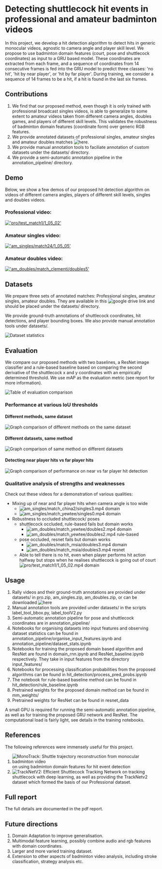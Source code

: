 # Detecting shuttlecock hit events in professional and amateur badminton videos

In this project, we develop a hit detection algorithm to detect hits in generic monocular videos, agnostic to camera angle and player skill level. We propose to use badminton domain features (court, pose and shuttlecock coordinates) as input to a GRU based model. These coordinates are extracted from each frame, and a sequence of coordinates from 14 consecutive frames is fed into the GRU model to predict three classes: 'no hit', 'hit by near player', or 'hit by far player'. During training, we consider a sequence of 14 frames to be a hit, if a hit is found in the last six frames.

## Contributions
1. We find that our proposed method, even though it is only trained with professional broadcast singles videos, is able to generalize to some extent to amateur videos taken from different camera angles, doubles games, and players of different skill levels. This validates the robustness of badminton domain features (coordinate form) over generic RGB features.
2. We provide annotated datasets of professional singles, amateur singles and amateur doubles matches ![here](https://drive.google.com/drive/folders/13Ja-lZCNNbWelWcb3oP4L4if8khqTfUo?usp=sharing). 
3. We provide manual annotation tools to faciliate annotation of custom datasets under the datasets/ directory.
4. We provide a semi-automatic annotation pipeline in the annotation_pipeline/ directory.

## Demo
Below, we show a few demos of our proposed hit detection algorithm on videos of different camera angles, players of different skill levels, singles and doubles videos.

### Professional video:
[!['pro/test_match1/1_05_02'](https://youtu.be/Sga5BMbK9Qk/maxresdefault.jpg)](https://youtu.be/Sga5BMbK9Qk)

### Amateur singles video:
[!['am_singles/match24/1_05_05'](https://youtu.be/WpQMvr3_JuY/maxresdefault.jpg)](https://youtu.be/WpQMvr3_JuY)

### Amateur doubles video:
[!['am_doubles/match_clementi/doubles5'](https://youtu.be/WpQMvr3_JuY/maxresdefault.jpg)](https://youtu.be/79Vh_RI03KY)

## Datasets
We prepare three sets of annotated matches: Professional singles, amateur singles, amateur doubles. They are available in this ![google drive link](https://drive.google.com/drive/folders/13Ja-lZCNNbWelWcb3oP4L4if8khqTfUo?usp=sharing) and should be placed under the datasets/ directory.

We provide ground-truth annotations of shuttlecock coordinates, hit detections, and player bounding boxes. We also provide manual annotation tools under datasets/.

![Dataset statistics](pics/dataset_stats.png)

## Evaluation
We compare our proposed methods with two baselines, a ResNet image classifier and a rule-based baseline based on comparing the second derivative of the shuttlecock x and y coordinates with an empirically determined threshold. We use mAP as the evaluation metric (see report for more information).

![Table of evaluation comparison](pics/results_table_02.png)

### Performance at various IoU thresholds

#### Different methods, same dataset
![Graph comparison of different methods on the same dataset](pics/differentmethods.png)

#### Different datasets, same method
![Graph comparison of same method on different datasets](pics/perf_different_datasets.png)

#### Detecting near player hits vs far player hits
![Graph comparison of performance on near vs far player hit detection](pics/avg_prec_nearfar.png)

### Qualitative analysis of strengths and weaknesses
Check out these videos for a demonstration of various qualities:
- Mixing up of near and far player hits when camera angle is too wide
  - ![am_singles/match_china2/singles3.mp4 domain](https://youtu.be/ieLmhx0r1PQ)
  - ![am_singles/match_yewtee/singles0.mp4 domain](https://youtu.be/bM7ez-uBKwo)
- Robustness to occluded shuttlecock/ poses
  - shuttlecock occluded, rule-based fails but domain works
    - ![am_doubles/match_yewtee/doubles2.mp4 domain](https://youtu.be/Gle4XFsr6t8)
    - ![am_doubles/match_yewtee/doubles2.mp4 rule-based](https://youtu.be/t_kPVLCtunY)
  - pose occluded, resnet fails but domain works
    - ![am_doubles/match_msia/doubles3.mp4 domain](https://youtu.be/PrToOe11IbI)
    - ![am_doubles/match_msia/doubles3.mp4 resnet](https://youtu.be/-L3xA0hdUU0)
  - Able to tell there is no hit, even when player performs hit action halfway but stops when he realises shuttlecock is going out of court
    ![pro/test_match1/1_05_02.mp4 domain](https://youtu.be/Sga5BMbK9Qk)

## Usage
1. Rally videos and their ground-truth annotations are provided under datasets/ in pro.zip, am_singles.zip, am_doubles.zip, or can be downloaded ![here](https://drive.google.com/drive/folders/13Ja-lZCNNbWelWcb3oP4L4if8khqTfUo?usp=sharing)
2. Manual annotation tools are provided under datasets/ in the scripts label_tool_bbox.py, label_toolV2.py
3. Semi-automatic annotation pipeline for pose and shuttlecock coordinates are in annotation_pipeline/
3. Notebooks for organising datasets into input features and observing dataset statistics can be found in annotation_pipeline/organise_input_features.ipynb and annotation_pipeline/dataset_stats.ipynb
4. Notebooks for training the proposed domain based algorithm and ResNet are found in domain_rnn.ipynb and ResNet_baseline.ipynb respectively. They take in input features from the directory input_features/
5. Notebooks for processing classification probabilities from the proposed algorithms can be found in hit_detection/process_pred_probs.ipynb
6. The notebook for rule-based baseline method can be found in hit_detection/rule_baseline.ipynb
7. Pretrained weights for the proposed domain method can be found in mm_weights/
8. Pretrained weights for ResNet can be found in resnet_data

A small GPU is required for running the semi-automatic annotation pipeline, as well as for training the proposed GRU network and ResNet. The computational load is fairly light, see details in the training notebooks.

## References
The following references were immensely useful for this project.
1. ![MonoTrack: Shuttle trajectory reconstruction from monocular badminton video](https://arxiv.org/pdf/2204.01899)
on using badminton domain features for hit event detection
2. ![TrackNetV2: Efficient Shuttlecock Tracking Network](https://ieeexplore.ieee.org/document/9302757) on tracking shuttlecock with deep learning, as well as providing the TrackNetv2 dataset which formed the basis of our Professional dataset.

## Full report
The full details are documented in the pdf report.

## Future directions
1. Domain Adaptation to improve generalisation.
2. Multimodal feature learning, possibly combine audio and rgb features with domain coordinates.
3. Larger and more varied training dataset.
4. Extension to other aspects of badminton video analysis, including stroke classification, strategy analysis etc.